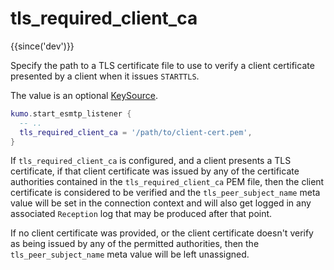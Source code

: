 # tls_required_client_ca

{{since('dev')}}

Specify the path to a TLS certificate file to use to verify a client
certificate presented by a client when it issues `STARTTLS`.

The value is an optional [KeySource](../../keysource.md).

```lua
kumo.start_esmtp_listener {
  -- ..
  tls_required_client_ca = '/path/to/client-cert.pem',
}
```

If `tls_required_client_ca` is configured, and a client presents a TLS
certificate, if that client certificate was issued by any of the certificate
authorities contained in the `tls_required_client_ca` PEM file, then the client
certificate is considered to be verified and the `tls_peer_subject_name` meta
value will be set in the connection context and will also get logged in any
associated `Reception` log that may be produced after that point.

If no client certificate was provided, or the client certificate doesn't
verify as being issued by any of the permitted authorities, then the
`tls_peer_subject_name` meta value will be left unassigned.

